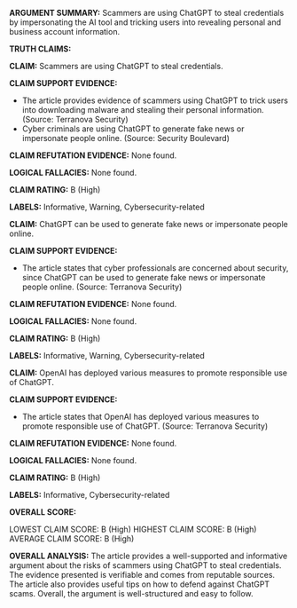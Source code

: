 **ARGUMENT SUMMARY:** Scammers are using ChatGPT to steal credentials by impersonating the AI tool and tricking users into revealing personal and business account information.

**TRUTH CLAIMS:**

**CLAIM:** Scammers are using ChatGPT to steal credentials.

**CLAIM SUPPORT EVIDENCE:**

* The article provides evidence of scammers using ChatGPT to trick users into downloading malware and stealing their personal information. (Source: Terranova Security)
* Cyber criminals are using ChatGPT to generate fake news or impersonate people online. (Source: Security Boulevard)

**CLAIM REFUTATION EVIDENCE:** None found.

**LOGICAL FALLACIES:** None found.

**CLAIM RATING:** B (High)

**LABELS:** Informative, Warning, Cybersecurity-related

**CLAIM:** ChatGPT can be used to generate fake news or impersonate people online.

**CLAIM SUPPORT EVIDENCE:**

* The article states that cyber professionals are concerned about security, since ChatGPT can be used to generate fake news or impersonate people online. (Source: Terranova Security)

**CLAIM REFUTATION EVIDENCE:** None found.

**LOGICAL FALLACIES:** None found.

**CLAIM RATING:** B (High)

**LABELS:** Informative, Warning, Cybersecurity-related

**CLAIM:** OpenAI has deployed various measures to promote responsible use of ChatGPT.

**CLAIM SUPPORT EVIDENCE:**

* The article states that OpenAI has deployed various measures to promote responsible use of ChatGPT. (Source: Terranova Security)

**CLAIM REFUTATION EVIDENCE:** None found.

**LOGICAL FALLACIES:** None found.

**CLAIM RATING:** B (High)

**LABELS:** Informative, Cybersecurity-related

**OVERALL SCORE:**

LOWEST CLAIM SCORE: B (High)
HIGHEST CLAIM SCORE: B (High)
AVERAGE CLAIM SCORE: B (High)

**OVERALL ANALYSIS:** The article provides a well-supported and informative argument about the risks of scammers using ChatGPT to steal credentials. The evidence presented is verifiable and comes from reputable sources. The article also provides useful tips on how to defend against ChatGPT scams. Overall, the argument is well-structured and easy to follow.
